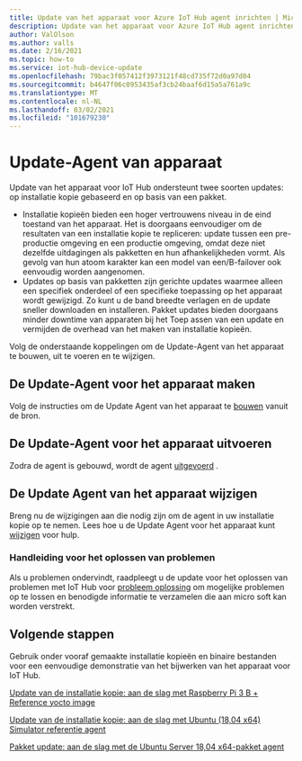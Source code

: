 ```yaml
---
title: Update van het apparaat voor Azure IoT Hub agent inrichten | Microsoft Docs
description: Update van het apparaat voor Azure IoT Hub agent inrichten
author: ValOlson
ms.author: valls
ms.date: 2/16/2021
ms.topic: how-to
ms.service: iot-hub-device-update
ms.openlocfilehash: 79bac3f057412f3973121f48cd735f72d0a97d04
ms.sourcegitcommit: b4647f06c0953435af3cb24baaf6d15a5a761a9c
ms.translationtype: MT
ms.contentlocale: nl-NL
ms.lasthandoff: 03/02/2021
ms.locfileid: "101679230"
---
```

# <a name="device-update-agent"></a>Update-Agent van apparaat

Update van het apparaat voor IoT Hub ondersteunt twee soorten updates: op installatie kopie gebaseerd en op basis van een pakket. 

* Installatie kopieën bieden een hoger vertrouwens niveau in de eind toestand van het apparaat. Het is doorgaans eenvoudiger om de resultaten van een installatie kopie te repliceren: update tussen een pre-productie omgeving en een productie omgeving, omdat deze niet dezelfde uitdagingen als pakketten en hun afhankelijkheden vormt. Als gevolg van hun atoom karakter kan een model van een/B-failover ook eenvoudig worden aangenomen. 
* Updates op basis van pakketten zijn gerichte updates waarmee alleen een specifiek onderdeel of een specifieke toepassing op het apparaat wordt gewijzigd. Zo kunt u de band breedte verlagen en de update sneller downloaden en installeren. Pakket updates bieden doorgaans minder downtime van apparaten bij het Toep assen van een update en vermijden de overhead van het maken van installatie kopieën. 

Volg de onderstaande koppelingen om de Update-Agent van het apparaat te bouwen, uit te voeren en te wijzigen.

## <a name="build-the-device-update-agent"></a>De Update-Agent voor het apparaat maken

Volg de instructies om de Update Agent van het apparaat te [bouwen](https://github.com/Azure/iot-hub-device-update/blob/main/docs/agent-reference/how-to-build-agent-code.md) vanuit de bron.

## <a name="run-the-device-update-agent"></a>De Update-Agent voor het apparaat uitvoeren

Zodra de agent is gebouwd, wordt de agent [uitgevoerd](https://github.com/Azure/iot-hub-device-update/blob/main/docs/agent-reference/how-to-run-agent.md) .

## <a name="modifying-the-device-update-agent"></a>De Update Agent van het apparaat wijzigen

Breng nu de wijzigingen aan die nodig zijn om de agent in uw installatie kopie op te nemen.  Lees hoe u de Update Agent voor het apparaat kunt [wijzigen](https://github.com/Azure/iot-hub-device-update/blob/main/docs/agent-reference/how-to-modify-the-agent-code.m) voor hulp.

### <a name="troubleshooting-guide"></a>Handleiding voor het oplossen van problemen

Als u problemen ondervindt, raadpleegt u de update voor het oplossen van problemen met IoT Hub voor [probleem oplossing](troubleshoot-device-update.md) om mogelijke problemen op te lossen en benodigde informatie te verzamelen die aan micro soft kan worden verstrekt.

## <a name="next-steps"></a>Volgende stappen

Gebruik onder vooraf gemaakte installatie kopieën en binaire bestanden voor een eenvoudige demonstratie van het bijwerken van het apparaat voor IoT Hub.  

[Update van de installatie kopie: aan de slag met Raspberry Pi 3 B + Reference yocto image](device-update-raspberry-pi.md)

[Update van de installatie kopie: aan de slag met Ubuntu (18,04 x64) Simulator referentie agent](device-update-simulator.md)

[Pakket update: aan de slag met de Ubuntu Server 18,04 x64-pakket agent](device-update-ubuntu-agent.md)

